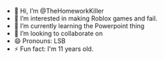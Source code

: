 - 👋 Hi, I’m @TheHomeworkKiller
- 👀 I’m interested in making Roblox games and fail.
- 🌱 I’m currently learning the Powerpoint thing
- 💞️ I’m looking to collaborate on
- 😄 Pronouns: LSB
- ⚡ Fun fact: I'm 11 years old.

<!---
TheHomeworkKiller/TheHomeworkKiller is a ✨ special ✨ repository because its `README.md` (this file) appears on your GitHub profile.
You can click the Preview link to take a look at your changes.
--->
